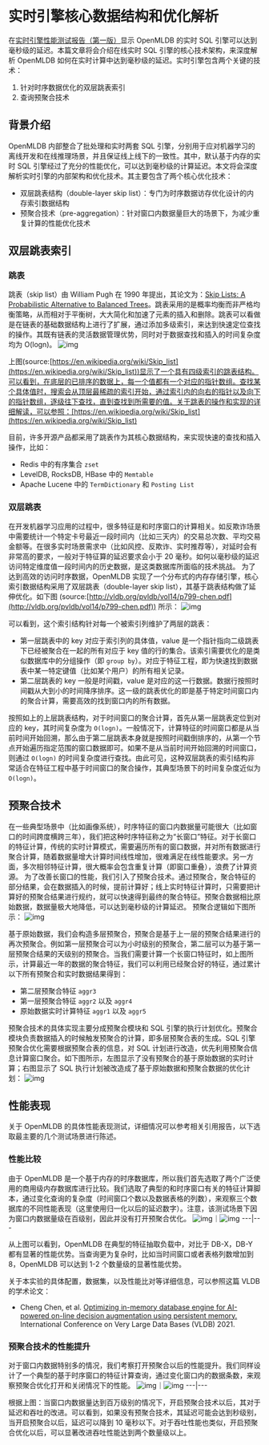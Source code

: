 # 实时引擎核心数据结构和优化解析

在[实时引擎性能测试报告（第一版）](https://openmldb.feishu.cn/wiki/wikcnZRB9VRkqgD1vDFu1F9AaTh)显示 OpenMLDB 的实时 SQL 引擎可以达到毫秒级的延迟。本篇文章将会介绍在线实时 SQL 引擎的核心技术架构，来深度解析 OpenMLDB 如何在实时计算中达到毫秒级的延迟。实时引擎包含两个关键的技术：

1. 针对时序数据优化的双层跳表索引
2. 查询预聚合技术

## 背景介绍

OpenMLDB 内部整合了批处理和实时两套 SQL 引擎，分别用于应对机器学习的离线开发和在线推理场景，并且保证线上线下的一致性。其中，默认基于内存的实时 SQL 引擎经过了充分的性能优化，可以达到毫秒级的计算延迟。本文将会深度解析实时引擎的内部架构和优化技术。其主要包含了两个核心优化技术：

- 双层跳表结构（double-layer skip list）：专门为时序数据访存优化设计的内存索引数据结构
- 预聚合技术（pre-aggregation）：针对窗口内数据量巨大的场景下，为减少重复计算的性能优化技术

## 双层跳表索引

### 跳表

跳表（skip list）由 William Pugh 在 1990 年提出，其论文为：[Skip Lists: A Probabilistic Alternative to Balanced Trees](https://15721.courses.cs.cmu.edu/spring2018/papers/08-oltpindexes1/pugh-skiplists-cacm1990.pdf)。跳表采用的是概率均衡而非严格均衡策略，从而相对于平衡树，大大简化和加速了元素的插入和删除。跳表可以看做是在链表的基础数据结构上进行了扩展，通过添加多级索引，来达到快速定位查找的操作。其既有链表的灵活数据管理优势，同时对于数据查找和插入的时间复杂度均为 O(logn)。
![img](images/core_data_structure/1.png)

上图(source:[https://en.wikipedia.org/wiki/Skip_list](https://en.wikipedia.org/wiki/Skip_list))显示了一个具有四级索引的跳表结构。可以看到，在底层的已排序的数据上，每一个值都有一个对应的指针数组。查找某个具体值时，搜索会从顶层最稀疏的索引开始，通过索引内的向右的指针以及向下的指针数组，逐级往下查找，直到查找到所需要的值。关于跳表的操作和实现的详细解读，可以参照：[https://en.wikipedia.org/wiki/Skip_list](https://en.wikipedia.org/wiki/Skip_list)

目前，许多开源产品都采用了跳表作为其核心数据结构，来实现快速的查找和插入操作，比如：

- Redis 中的有序集合 `zset`
- LevelDB, RocksDB, HBase 中的 `Memtable`
- Apache Lucene 中的 `TermDictionary` 和 `Posting List`

### 双层跳表

在开发机器学习应用的过程中，很多特征是和时序窗口的计算相关。如反欺诈场景中需要统计一个特定卡号最近一段时间内（比如三天内）的交易总次数、平均交易金额等。在很多实时场景需求中（比如风控、反欺诈、实时推荐等），对延时会有非常高的要求，一般对于特征算的延迟要求会小于 20 毫秒。如何以毫秒级的延迟访问特定维度值一段时间内的历史数据，是这类数据库所面临的技术挑战。
为了达到高效的访问时序数据，OpenMLDB 实现了一个分布式的内存存储引擎，核心索引数据结构采用了双层跳表（double-layer skip list），其基于跳表结构做了延伸优化。如下图 (source:[http://vldb.org/pvldb/vol14/p799-chen.pdf](http://vldb.org/pvldb/vol14/p799-chen.pdf)) 所示：
![img](images/core_data_structure/2.png)

可以看到，这个索引结构针对每一个被索引列维护了两层的跳表：

- 第一层跳表中的 key 对应于索引列的具体值，value 是一个指针指向二级跳表下已经被聚合在一起的所有对应于 key 值的行的集合。该索引需要优化的是类似数据库中的分组操作（即 `group by`）。对应于特征工程，即为快速找到数据表中某一特定键值（比如某个用户）的所有相关记录。
- 第二层跳表的 key 一般是时间戳，value 是对应的这一行数据。数据行按照时间戳从大到小的时间降序排序。这一级的跳表优化的即是基于特定时间窗口内的聚合计算，需要高效的找到窗口内的所有数据。

按照如上的上层跳表结构，对于时间窗口的聚合计算，首先从第一层跳表定位到对应的 key，其时间复杂度为 `O(logn)`。一般情况下，计算特征的时间窗口都是从当前时间开始回溯，那么由于第二层跳表本身就是按照时间戳倒排序的，从第一个节点开始遍历指定范围的窗口数据即可。如果不是从当前时间开始回溯的时间窗口，则通过 `O(logn)` 的时间复杂度进行查找。由此可见，这种双层跳表的索引结构非常适合在特征工程中基于时间窗口的聚合操作，其典型场景下的时间复杂度近似为 `O(logn)`。

## 预聚合技术

在一些典型场景中（比如画像系统），时序特征的窗口内数据量可能很大（比如窗口的时间跨度横跨三年），我们把这种时序特征称之为“长窗口”特征。对于长窗口的特征计算，传统的实时计算模式，需要遍历所有的窗口数据，并对所有数据进行聚合计算，随着数据量增大计算时间线性增加，很难满足在线性能要求。另一方面，多次相邻特征计算，很大概率会包含重复计算（即窗口重叠），浪费了计算资源。
为了改善长窗口的性能，我们引入了预聚合技术。通过预聚合，聚合特征的部分结果，会在数据插入的时候，提前计算好；线上实时特征计算时，只需要把计算好的预聚合结果进行规约，就可以快速得到最终的聚合特征。预聚合数据相比原始数据，数据量极大地降低，可以达到毫秒级的计算延迟。
预聚合逻辑如下图所示：
![img](images/core_data_structure/3.png)

基于原始数据，我们会构造多层预聚合，预聚合是基于上一层的预聚合结果进行的再次预聚合。例如第一层预聚合可以为小时级别的预聚合，第二层可以为基于第一层预聚合结果的天级别的预聚合。当我们需要计算一个长窗口特征时，如上图所示，计算最近一年的数据的聚合特征，我们可以利用已经聚合好的特征，通过累计以下所有预聚合和实时数据结果得到：

- 第二层预聚合特征 `aggr3`
- 第一层预聚合特征 `aggr2` 以及 `aggr4`
- 原始数据实时计算特征 `aggr1` 以及 `aggr5`

预聚合技术的具体实现主要分成预聚合模块和 SQL 引擎的执行计划优化。预聚合模块负责数据插入的时候触发预聚合的计算，即多层预聚合表的生成。SQL 引擎预聚合优化需要根据预聚合表的信息，对 SQL 计划进行改造，优先利用预聚合信息计算窗口聚合。如下图所示，左图显示了没有预聚合的基于原始数据的实时计算；右图显示了 SQL 执行计划被改造成了基于原始数据和预聚合数据的优化计划：
![img](images/core_data_structure/4.png)

## 性能表现

关于 OpenMLDB 的具体性能表现测试，详细情况可以参考相关引用报告，以下选取最主要的几个测试场景进行陈述。

### 性能比较

由于 OpenMLDB 是一个基于内存的时序数据库，所以我们首先选取了两个广泛使用的商用级内存数据库进行比较。我们选取了典型的和时序窗口有关的特征计算脚本，通过变化查询的复杂度（时间窗口个数以及数据表格的列数），来观察三个数据库的不同性能表现（这里使用归一化以后的延迟数字）。注意，该测试场景下因为窗口内数据量级在百级别，因此并没有打开预聚合优化。
![img](images/core_data_structure/5.png)｜![img](images/core_data_structure/6.png)
---|---

从上图可以看到，OpenMLDB 在典型的特征抽取负载中，对比于 DB-X，DB-Y 都有显著的性能优势。当查询更为复杂时，比如当时间窗口或者表格列数增加到 8，OpenMLDB 可以达到 1-2 个数量级的显著性能优势。

关于本实验的具体配置，数据集，以及性能比对等详细信息，可以参照这篇 VLDB 的学术论文：

- Cheng Chen, et al. [Optimizing in-memory database engine for AI-powered on-line decision augmentation using persistent memory.](http://vldb.org/pvldb/vol14/p799-chen.pdf) International Conference on Very Large Data Bases (VLDB) 2021.

### 预聚合技术的性能提升

对于窗口内数据特别多的情况，我们考察打开预聚合以后的性能提升。我们同样设计了一个典型的基于时序窗口的特征计算查询，通过变化窗口内的数据条数，来观察预聚合优化打开和关闭情况下的性能。
![img](images/core_data_structure/7.png)｜![img](images/core_data_structure/8.png)
---|---

根据上图：当窗口内数据量达到百万级别的情况下，开启预聚合技术以后，其对于延迟和吞吐的改进。可以看到，如果没有预聚合技术，其延迟可能会达到秒级别，当开启预聚合以后，延迟可以降到 10 毫秒以下。对于吞吐性能也类似，开启预聚合优化以后，可以显著改进吞吐性能达到两个数量级以上。

